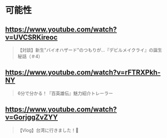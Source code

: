 # 可能性

## https://www.youtube.com/watch?v=UVCSRKireoc

> 【対談】新生"バイオハザード"のつもりが…『デビルメイクライ』の誕生秘話（＃4）

## https://www.youtube.com/watch?v=rFTRXPkh-NY

> 6分で分かる！『百英雄伝』魅力紹介トレーラー

## https://www.youtube.com/watch?v=GorjggZvZYY

> 【Vlog】台湾に行きました！🍍 
